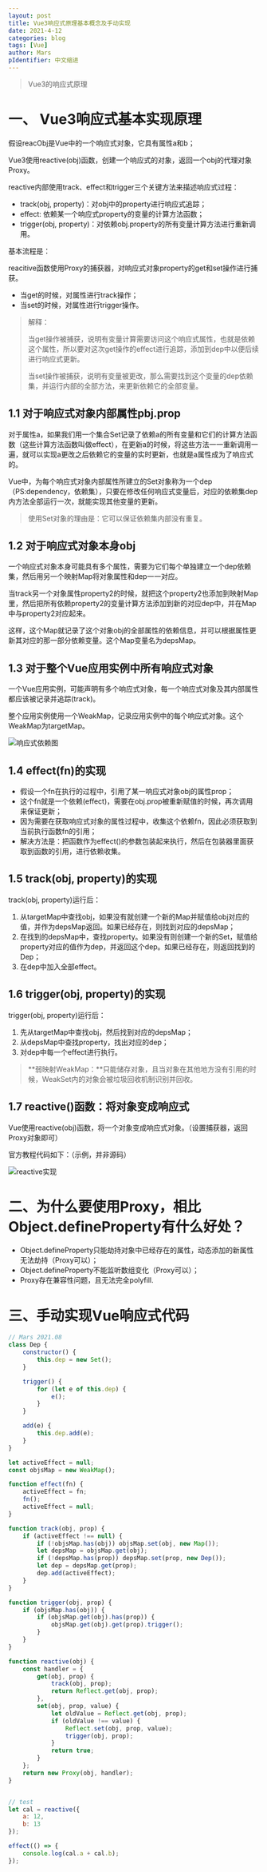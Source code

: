 ```yaml
---
layout: post
title: Vue3响应式原理基本概念及手动实现
date: 2021-4-12
categories: blog
tags: [Vue]
author: Mars
pIdentifier: 中文缩进
---
```


> Vue3的响应式原理

# 一、 Vue3响应式基本实现原理

假设reacObj是Vue中的一个响应式对象，它具有属性a和b；

Vue3使用reactive(obj)函数，创建一个响应式的对象，返回一个obj的代理对象Proxy。

reactive内部使用track、effect和trigger三个关键方法来描述响应式过程：

- track(obj, property)：对obj中的property进行响应式追踪；
- effect: 依赖某一个响应式property的变量的计算方法函数；
- trigger(obj, property)：对依赖obj.property的所有变量计算方法进行重新调用。

基本流程是：

reacitive函数使用Proxy的捕获器，对响应式对象property的get和set操作进行捕获。

- 当get的时候，对属性进行track操作；
- 当set的时候，对属性进行trigger操作。

> 解释：
> 
> 当get操作被捕获，说明有变量计算需要访问这个响应式属性，也就是依赖这个属性，所以要对这次get操作的effect进行追踪，添加到dep中以便后续进行响应式更新。
>
> 当set操作被捕获，说明有变量被更改，那么需要找到这个变量的dep依赖集，并运行内部的全部方法，来更新依赖它的全部变量。

## 1.1 对于响应式对象内部属性pbj.prop

对于属性a，如果我们用一个集合Set记录了依赖a的所有变量和它们的计算方法函数（这些计算方法函数叫做effect），在更新a的时候，将这些方法一一重新调用一遍，就可以实现a更改之后依赖它的变量的实时更新，也就是a属性成为了响应式的。

Vue中，为每个响应式对象内部属性所建立的Set对象称为一个dep（PS:dependency，依赖集），只要在修改任何响应式变量后，对应的依赖集dep内方法全部运行一次，就能实现其他变量的更新。

> 使用Set对象的理由是：它可以保证依赖集内部没有重复。

## 1.2 对于响应式对象本身obj

一个响应式对象本身可能具有多个属性，需要为它们每个单独建立一个dep依赖集，然后用另一个映射Map将对象属性和dep一一对应。

当track另一个对象属性property2的时候，就把这个property2也添加到映射Map里，然后把所有依赖property2的变量计算方法添加到新的对应dep中，并在Map中与property2对应起来。

这样，这个Map就记录了这个对象obj的全部属性的依赖信息，并可以根据属性更新其对应的那一部分依赖变量。这个Map变量名为depsMap。

## 1.3 对于整个Vue应用实例中所有响应式对象

一个Vue应用实例，可能声明有多个响应式对象，每一个响应式对象及其内部属性都应该被记录并追踪(track)。

整个应用实例使用一个WeakMap，记录应用实例中的每个响应式对象。这个WeakMap为targetMap。

![响应式依赖图](/assets/posts/11.png)

## 1.4 effect(fn)的实现

- 假设一个fn在执行的过程中，引用了某一响应式对象obj的属性prop；
- 这个fn就是一个依赖(effect)，需要在obj.prop被重新赋值的时候，再次调用来保证更新；
- 因为需要在获取响应式对象的属性过程中，收集这个依赖fn，因此必须获取到当前执行函数fn的引用；
- 解决方法是：把函数作为effect()的参数包装起来执行，然后在包装器里面获取到函数的引用，进行依赖收集。

## 1.5 track(obj, property)的实现

track(obj, property)运行后：

1. 从targetMap中查找obj，如果没有就创建一个新的Map并赋值给obj对应的值，并作为depsMap返回。如果已经存在，则找到对应的depsMap；
2. 在找到的depsMap中，查找property。如果没有则创建一个新的Set，赋值给property对应的值作为dep，并返回这个dep。如果已经存在，则返回找到的Dep；
3. 在dep中加入全部effect。

## 1.6 trigger(obj, property)的实现

trigger(obj, property)运行后：

1. 先从targetMap中查找obj，然后找到对应的depsMap；
2. 从depsMap中查找property，找出对应的dep；
3. 对dep中每一个effect进行执行。

> **弱映射WeakMap：**只能储存对象，且当对象在其他地方没有引用的时候，WeakSet内的对象会被垃圾回收机制识别并回收。

## 1.7 reactive()函数：将对象变成响应式

Vue使用reactive(obj)函数，将一个对象变成响应式对象。（设置捕获器，返回Proxy对象即可）

官方教程代码如下：（示例，并非源码）

![reactive实现](/assets/posts/12.png)

# 二、为什么要使用Proxy，相比Object.defineProperty有什么好处？

- Object.defineProperty只能劫持对象中已经存在的属性，动态添加的新属性无法劫持（Proxy可以）；
- Object.defineProperty不能监听数组变化（Proxy可以）；
- Proxy存在兼容性问题，且无法完全polyfill.

# 三、手动实现Vue响应式代码

```js
// Mars 2021.08
class Dep {
    constructor() {
        this.dep = new Set();
    }

    trigger() {
        for (let e of this.dep) {
            e();
        }
    }

    add(e) {
        this.dep.add(e);
    }
}

let activeEffect = null;
const objsMap = new WeakMap();

function effect(fn) {
    activeEffect = fn;
    fn();
    activeEffect = null;
}

function track(obj, prop) {
    if (activeEffect !== null) {
        if (!objsMap.has(obj)) objsMap.set(obj, new Map());
        let depsMap = objsMap.get(obj);
        if (!depsMap.has(prop)) depsMap.set(prop, new Dep());
        let dep = depsMap.get(prop);
        dep.add(activeEffect);
    }
}

function trigger(obj, prop) {
    if (objsMap.has(obj)) {
        if (objsMap.get(obj).has(prop)) {
            objsMap.get(obj).get(prop).trigger();
        }
    }
}

function reactive(obj) {
    const handler = {
        get(obj, prop) {
            track(obj, prop);
            return Reflect.get(obj, prop);
        },
        set(obj, prop, value) {
            let oldValue = Reflect.get(obj, prop);
            if (oldValue !== value) {
                Reflect.set(obj, prop, value);
                trigger(obj, prop);
            }
            return true;
        }
    };
    return new Proxy(obj, handler);
}


// test
let cal = reactive({
    a: 12,
    b: 13
});

effect(() => {
    console.log(cal.a + cal.b);
});
```
